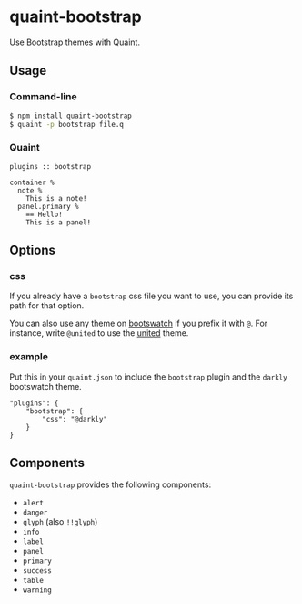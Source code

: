 
quaint-bootstrap
================

Use Bootstrap themes with Quaint.

## Usage

### Command-line

```bash
$ npm install quaint-bootstrap
$ quaint -p bootstrap file.q
```

### Quaint

```
plugins :: bootstrap

container %
  note %
    This is a note!
  panel.primary %
    == Hello!
    This is a panel!
```

## Options

### css

If you already have a `bootstrap` css file you want to use, you can
provide its path for that option.

You can also use any theme on [bootswatch](https://bootswatch.com/) if
you prefix it with `@`. For instance, write `@united` to use the
[united](https://bootswatch.com/united/) theme.

### example

Put this in your `quaint.json` to include the `bootstrap` plugin and
the `darkly` bootswatch theme.

```
"plugins": {
    "bootstrap": {
        "css": "@darkly"
    }
}
```



## Components

`quaint-bootstrap` provides the following components:

* `alert`
* `danger`
* `glyph` (also `!!glyph`)
* `info`
* `label`
* `panel`
* `primary`
* `success`
* `table`
* `warning`
